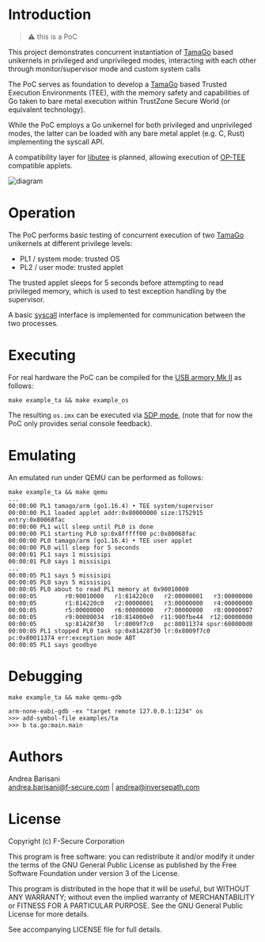 Introduction
============

> :warning: this is a PoC

This project demonstrates concurrent instantiation of
[TamaGo](https://github.com/f-secure-foundry/tamago) based unikernels in
privileged and unprivileged modes, interacting with each other through
monitor/supervisor mode and custom system calls

The PoC serves as foundation to develop a
[TamaGo](https://github.com/f-secure-foundry/tamago) based Trusted Execution
Environments (TEE), with the memory safety and capabilities of Go taken to bare
metal execution within TrustZone Secure World (or equivalent technology).

While the PoC employs a Go unikernel for both privileged and unprivileged
modes, the latter can be loaded with any bare metal applet (e.g. C, Rust)
implementing the syscall API.

A compatibility layer for
[libutee](https://optee.readthedocs.io/en/latest/architecture/libraries.html#libutee)
is planned, allowing execution of [OP-TEE](https://www.op-tee.org/) compatible
applets.

![diagram](https://github.com/f-secure-foundry/GoTEE/wiki/images/diagram.jpg)

Operation
=========

The PoC performs basic testing of concurrent execution of two
[TamaGo](https://github.com/f-secure-foundry/tamago) unikernels at
different privilege levels:

 * PL1 / system mode: trusted OS
 * PL2 / user mode: trusted applet

The trusted applet sleeps for 5 seconds before attempting to read privileged
memory, which is used to test exception handling by the supervisor.

A basic [syscall](https://github.com/f-secure-foundry/GoTEE/blob/master/syscall/syscall.go)
interface is implemented for communication between the two processes.

Executing
=========

For real hardware the PoC can be compiled for the [USB armory Mk II](https://github.com/f-secure-foundry/usbarmory/wiki)
as follows:

```
make example_ta && make example_os

```

The resulting `os.imx` can be executed via
[SDP mode](https://github.com/f-secure-foundry/usbarmory/wiki/Boot-Modes-(Mk-II)#serial-download-protocol-sdp),
(note that for now the PoC only provides serial console feedback).

Emulating
=========

An emulated run under QEMU can be performed as follows:

```
make example_ta && make qemu
...
00:00:00 PL1 tamago/arm (go1.16.4) • TEE system/supervisor
00:00:00 PL1 loaded applet addr:0x80000000 size:1752915 entry:0x80068fac
00:00:00 PL1 will sleep until PL0 is done
00:00:00 PL1 starting PL0 sp:0x8fffff00 pc:0x80068fac
00:00:00 PL0 tamago/arm (go1.16.4) • TEE user applet
00:00:00 PL0 will sleep for 5 seconds
00:00:01 PL1 says 1 missisipi
00:00:01 PL0 says 1 missisipi
...
00:00:05 PL1 says 5 missisipi
00:00:05 PL0 says 5 missisipi
00:00:05 PL0 about to read PL1 memory at 0x90010000
00:00:05        r0:90010000   r1:814220c0   r2:00000001   r3:00000000
00:00:05        r1:814220c0   r2:00000001   r3:00000000   r4:00000000
00:00:05        r5:00000000   r6:00000000   r7:00000000   r8:00000007
00:00:05        r9:00000034  r10:814000e0  r11:900fbe44  r12:00000000
00:00:05        sp:81428f30   lr:8009f7c0   pc:80011374 spsr:600000d0
00:00:05 PL1 stopped PL0 task sp:0x81428f30 lr:0x8009f7c0 pc:0x80011374 err:exception mode ABT
00:00:05 PL1 says goodbye
```

Debugging
=========

```
make example_ta && make qemu-gdb
```

```
arm-none-eabi-gdb -ex "target remote 127.0.0.1:1234" os
>>> add-symbol-file examples/ta
>>> b ta.go:main.main
```

Authors
=======

Andrea Barisani  
andrea.barisani@f-secure.com | andrea@inversepath.com  

License
=======

Copyright (c) F-Secure Corporation

This program is free software: you can redistribute it and/or modify it under
the terms of the GNU General Public License as published by the Free Software
Foundation under version 3 of the License.

This program is distributed in the hope that it will be useful, but WITHOUT ANY
WARRANTY; without even the implied warranty of MERCHANTABILITY or FITNESS FOR A
PARTICULAR PURPOSE. See the GNU General Public License for more details.

See accompanying LICENSE file for full details.
